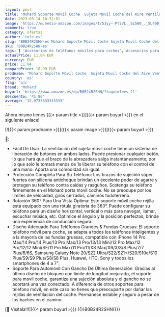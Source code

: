 ```yaml
---
layout: post
title: 'Mohard Soporte Móvil Coche  Sujeta Movil Coche del Aire Ventilación con Gancho de Gancho Mejorado  360° Rotación Universal Soporte Movil Coche Rejilla Compatible con iPhone 14 Pro Max/13/Samsung y Más'
date: 2023-03-14 10:32:01
image: 'https://m.media-amazon.com/images/I/51yy--PfiVL._SL500_._SL400_.jpg'
comments: true
category: ofertas
author: 'tole.es'
slug: 'B0B24R2SHN-es Mohard Soporte Móvil Coche Sujeta Movil Coche del Aire...'
sku: 'B0B24R2SHN-es'
tags: [ 'Accesorios de teléfonos móviles para coches','Accesorios para móviles','Comunicación móvil y accesorios','Cunas de teléfonos móviles para coches','Electrónica','iphone','mohard','🇪🇸', ]
actualPrice: 11.04 EUR
currency: EUR
price: 11.04
comparePrice: 18.99 EUR
prodname: 'Mohard Soporte Móvil Coche  Sujeta Movil Coche del Aire Ventilación con Gancho de Gancho Mejorado  360° Rotación Universal Soporte Movil Coche Rejilla Compatible con iPhone 14 Pro Max/13/Samsung y Más'
country: 'es'
flag: '🇪🇸'
brand: 'Mohard'
buyurl: 'https://www.amazon.es/dp/B0B24R2SHN/?tag=tolees-21'
descuento: '41.86'
average: '12.0733333333333'
---
```


Ahora mismo tienes [{{< param title >}}]({{< param buyurl >}}) en el siguiente enlace!

[![{{< param prodname >}}]({{< param image >}})]({{< param buyurl >}})

🔎:

- Fácil De Usar: La ventilación del sujeta movil coche tiene un sistema de liberación de botones en ambos lados. Puede presionar cualquier botón, lo que hará que el brazo de la abrazadera salga instantáneamente, por lo que solo le tomará menos de 1s liberar su teléfono con el control de una mano. Aporta una comodidad sin igual.
- Protección Completa Para Su Teléfono: Los brazos de sujeción súper fuertes con silicona antichoque brindan un excelente poder de agarre y protegen su teléfono contra caídas y rasguños. Sostenga su teléfono firmemente en el Mohard porta movil coche. No se preocupe por los límites de velocidad, giros cerrados, caminos todoterreno.
- Rotación 360° Para Una Vista Óptima: Este soporte móvil coche rejilla está equipado con una rótula giratoria de 360°. Puede configurar su teléfono para un diseño horizontal, vertical o más para navegar, llamar, escuchar música, etc. Optimice el ángulo y la posición perfectos, brinde una experiencia de conducción segura.
- Diseño Adecuado Para Teléfonos Grandes & Fundas Gruesas: El soporte teléfono móvil para coche, se adapta a todos los teléfonos inteligentes y a la mayoría de las fundas gruesas, compatible con iPhone 14 Pro Max/14 Pro/14 Plus/13 Pro Max/13 Pro/13/13 Mini/12 Pro Max/12 Pro/12/12 Mini/SE/11 Pro Max/11 Pro/11/XS Max/XR/X/8/8 Plus/7/7 Plus/6/6S, Samsung Galaxy Note 20/S22 Ultra/S22/S21+/S20/S10e/S10 Plus/S9/S9 Plus/S8/S8 Plus, Huawei, HTC, Sony y todos los smartphones de 4 a 7".
- Soporte Para Automóvil Con Gancho De Última Generación: Gracias al último diseño de bloqueo con límite de longitud mejorado, el soporte para movil coche, garantiza una sujeción absoluta y el gancho no se acortará una vez conectado. A diferencia de otros soportes para teléfono móvil, en este caso no tienes que preocuparte por dañar las rejillas de ventilación del coche. Permanece estable y seguro a pesar de los baches en el camino.

[🛒 Visítala!!!]({{< param buyurl >}})
{{<world>}}B0B24R2SHN{{</world>}}
